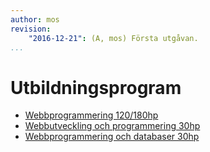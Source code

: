 ```yaml
---
author: mos
revision:
    "2016-12-21": (A, mos) Första utgåvan.
...
```

Utbildningsprogram
==================================

* [Webbprogrammering 120/180hp](program/webbprogrammering)
* [Webbutveckling och programmering 30hp](webutv)
* [Webbprogrammering och databaser 30hp](webprog)
